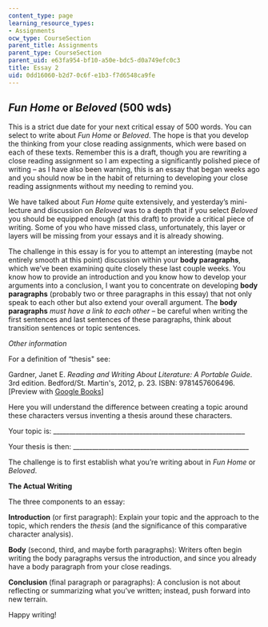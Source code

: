 ```yaml
---
content_type: page
learning_resource_types:
- Assignments
ocw_type: CourseSection
parent_title: Assignments
parent_type: CourseSection
parent_uid: e63fa954-bf10-a50e-bdc5-d0a749efc0c3
title: Essay 2
uid: 0dd16060-b2d7-0c6f-e1b3-f7d6548ca9fe
---
```


_Fun Home_ or _Beloved_ (500 wds)
---------------------------------

This is a strict due date for your next critical essay of 500 words. You can select to write about _Fun Home_ or _Beloved_. The hope is that you develop the thinking from your close reading assignments, which were based on each of these texts. Remember this is a draft, though you are rewriting a close reading assignment so I am expecting a significantly polished piece of writing – as I have also been warning, this is an essay that began weeks ago and you should now be in the habit of returning to developing your close reading assignments without my needing to remind you.

We have talked about _Fun Home_ quite extensively, and yesterday’s mini-lecture and discussion on _Beloved_ was to a depth that if you select _Beloved_ you should be equipped enough (at this draft) to provide a critical piece of writing. Some of you who have missed class, unfortunately, this layer or layers will be missing from your essays and it is already showing.

The challenge in this essay is for you to attempt an interesting (maybe not entirely smooth at this point) discussion within your **body paragraphs**, which we’ve been examining quite closely these last couple weeks. You know how to provide an introduction and you know how to develop your arguments into a conclusion, I want you to concentrate on developing **body paragraphs** (probably two or three paragraphs in this essay) that not only speak to each other but also extend your overall argument. The **body paragraphs** _must have a link to each other_ – be careful when writing the first sentences and last sentences of these paragraphs, think about transition sentences or topic sentences.

_Other information_

For a definition of “thesis" see:

Gardner, Janet E. _Reading and Writing About Literature: A Portable Guide_. 3rd edition. Bedford/St. Martin's, 2012, p. 23. ISBN: 9781457606496. \[Preview with [Google Books](https://books.google.com/books?id=s97fQH3EdloC&lpg=PP1&dq=gardner%20reading%20and%20writing%20about%20literature&pg=PP1#v=onepage&q&f=false)\]

Here you will understand the difference between creating a topic around these characters versus inventing a thesis around these characters.

Your topic is: \_\_\_\_\_\_\_\_\_\_\_\_\_\_\_\_\_\_\_\_\_\_\_\_\_\_\_\_\_\_\_\_\_\_\_\_\_\_\_\_\_\_\_\_\_\_\_\_\_\_\_\_\_\_\_\_\_\_\_\_

Your thesis is then: \_\_\_\_\_\_\_\_\_\_\_\_\_\_\_\_\_\_\_\_\_\_\_\_\_\_\_\_\_\_\_\_\_\_\_\_\_\_\_\_\_\_\_\_\_\_\_\_\_\_\_\_\_\_\_

The challenge is to first establish what you’re writing about in _Fun Home_ or _Beloved_.

**The Actual Writing**

The three components to an essay:

**Introduction** (or first paragraph): Explain your topic and the approach to the topic, which renders the _thesis_ (and the significance of this comparative character analysis).

**Body** (second, third, and maybe forth paragraphs): Writers often begin writing the body paragraphs versus the introduction, and since you already have a body paragraph from your close readings.

**Conclusion** (final paragraph or paragraphs): A conclusion is not about reflecting or summarizing what you’ve written; instead, push forward into new terrain.

Happy writing!
